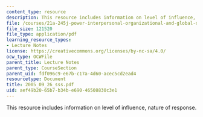 ```yaml
---
content_type: resource
description: This resource includes information on level of influence, nature of response.
file: /courses/21a-245j-power-interpersonal-organizational-and-global-dimensions-fall-2005/aef49b2065b7b34be69046508830c3e1_2005_09_26_sss.pdf
file_size: 121520
file_type: application/pdf
learning_resource_types:
- Lecture Notes
license: https://creativecommons.org/licenses/by-nc-sa/4.0/
ocw_type: OCWFile
parent_title: Lecture Notes
parent_type: CourseSection
parent_uid: fdf096c9-e67b-c17a-4d60-acec5cd2ead4
resourcetype: Document
title: 2005_09_26_sss.pdf
uid: aef49b20-65b7-b34b-e690-46508830c3e1
---
```

This resource includes information on level of influence, nature of response.